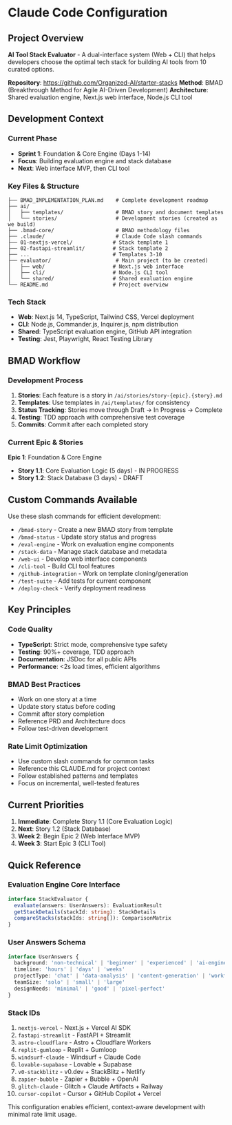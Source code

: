 # Claude Code Configuration

## Project Overview

**AI Tool Stack Evaluator** - A dual-interface system (Web + CLI) that helps developers choose the optimal tech stack for building AI tools from 10 curated options.

**Repository**: https://github.com/Organized-AI/starter-stacks
**Method**: BMAD (Breakthrough Method for Agile AI-Driven Development)
**Architecture**: Shared evaluation engine, Next.js web interface, Node.js CLI tool

## Development Context

### Current Phase
- **Sprint 1**: Foundation & Core Engine (Days 1-14)
- **Focus**: Building evaluation engine and stack database
- **Next**: Web interface MVP, then CLI tool

### Key Files & Structure
```
├── BMAD_IMPLEMENTATION_PLAN.md    # Complete development roadmap
├── ai/
│   ├── templates/                 # BMAD story and document templates
│   └── stories/                   # Development stories (created as we build)
├── .bmad-core/                    # BMAD methodology files
├── .claude/                       # Claude Code slash commands
├── 01-nextjs-vercel/             # Stack template 1
├── 02-fastapi-streamlit/         # Stack template 2
├── ...                           # Templates 3-10
├── evaluator/                     # Main project (to be created)
│   ├── web/                      # Next.js web interface
│   ├── cli/                      # Node.js CLI tool
│   └── shared/                   # Shared evaluation engine
└── README.md                     # Project overview
```

### Tech Stack
- **Web**: Next.js 14, TypeScript, Tailwind CSS, Vercel deployment
- **CLI**: Node.js, Commander.js, Inquirer.js, npm distribution
- **Shared**: TypeScript evaluation engine, GitHub API integration
- **Testing**: Jest, Playwright, React Testing Library

## BMAD Workflow

### Development Process
1. **Stories**: Each feature is a story in `/ai/stories/story-{epic}.{story}.md`
2. **Templates**: Use templates in `/ai/templates/` for consistency
3. **Status Tracking**: Stories move through Draft → In Progress → Complete
4. **Testing**: TDD approach with comprehensive test coverage
5. **Commits**: Commit after each completed story

### Current Epic & Stories
**Epic 1**: Foundation & Core Engine
- **Story 1.1**: Core Evaluation Logic (5 days) - IN PROGRESS
- **Story 1.2**: Stack Database (3 days) - DRAFT

## Custom Commands Available

Use these slash commands for efficient development:

- `/bmad-story` - Create a new BMAD story from template
- `/bmad-status` - Update story status and progress
- `/eval-engine` - Work on evaluation engine components
- `/stack-data` - Manage stack database and metadata
- `/web-ui` - Develop web interface components
- `/cli-tool` - Build CLI tool features
- `/github-integration` - Work on template cloning/generation
- `/test-suite` - Add tests for current component
- `/deploy-check` - Verify deployment readiness

## Key Principles

### Code Quality
- **TypeScript**: Strict mode, comprehensive type safety
- **Testing**: 90%+ coverage, TDD approach
- **Documentation**: JSDoc for all public APIs
- **Performance**: <2s load times, efficient algorithms

### BMAD Best Practices
- Work on one story at a time
- Update story status before coding
- Commit after story completion
- Reference PRD and Architecture docs
- Follow test-driven development

### Rate Limit Optimization
- Use custom slash commands for common tasks
- Reference this CLAUDE.md for project context
- Follow established patterns and templates
- Focus on incremental, well-tested features

## Current Priorities

1. **Immediate**: Complete Story 1.1 (Core Evaluation Logic)
2. **Next**: Story 1.2 (Stack Database) 
3. **Week 2**: Begin Epic 2 (Web Interface MVP)
4. **Week 3**: Start Epic 3 (CLI Tool)

## Quick Reference

### Evaluation Engine Core Interface
```typescript
interface StackEvaluator {
  evaluate(answers: UserAnswers): EvaluationResult
  getStackDetails(stackId: string): StackDetails
  compareStacks(stackIds: string[]): ComparisonMatrix
}
```

### User Answers Schema
```typescript
interface UserAnswers {
  background: 'non-technical' | 'beginner' | 'experienced' | 'ai-engineer'
  timeline: 'hours' | 'days' | 'weeks'
  projectType: 'chat' | 'data-analysis' | 'content-generation' | 'workflows'
  teamSize: 'solo' | 'small' | 'large'
  designNeeds: 'minimal' | 'good' | 'pixel-perfect'
}
```

### Stack IDs
1. `nextjs-vercel` - Next.js + Vercel AI SDK
2. `fastapi-streamlit` - FastAPI + Streamlit  
3. `astro-cloudflare` - Astro + Cloudflare Workers
4. `replit-gumloop` - Replit + Gumloop
5. `windsurf-claude` - Windsurf + Claude Code
6. `lovable-supabase` - Lovable + Supabase
7. `v0-stackblitz` - v0.dev + StackBlitz + Netlify
8. `zapier-bubble` - Zapier + Bubble + OpenAI
9. `glitch-claude` - Glitch + Claude Artifacts + Railway
10. `cursor-copilot` - Cursor + GitHub Copilot + Vercel

This configuration enables efficient, context-aware development with minimal rate limit usage.
